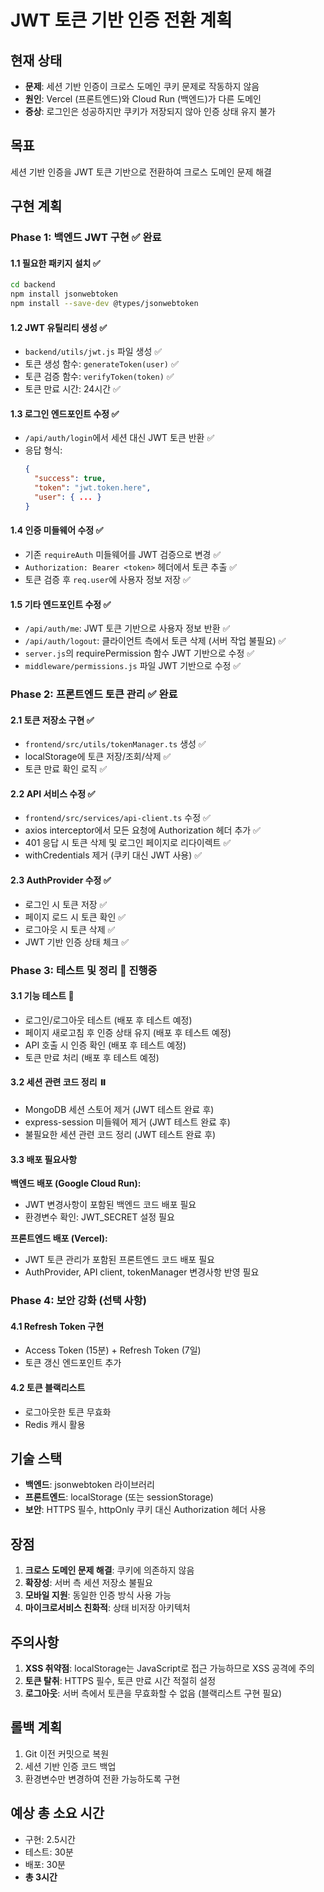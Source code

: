 # JWT 토큰 기반 인증 전환 계획

## 현재 상태
- **문제**: 세션 기반 인증이 크로스 도메인 쿠키 문제로 작동하지 않음
- **원인**: Vercel (프론트엔드)와 Cloud Run (백엔드)가 다른 도메인
- **증상**: 로그인은 성공하지만 쿠키가 저장되지 않아 인증 상태 유지 불가

## 목표
세션 기반 인증을 JWT 토큰 기반으로 전환하여 크로스 도메인 문제 해결

## 구현 계획

### Phase 1: 백엔드 JWT 구현 ✅ 완료

#### 1.1 필요한 패키지 설치 ✅
```bash
cd backend
npm install jsonwebtoken
npm install --save-dev @types/jsonwebtoken
```

#### 1.2 JWT 유틸리티 생성 ✅
- `backend/utils/jwt.js` 파일 생성 ✅
- 토큰 생성 함수: `generateToken(user)` ✅
- 토큰 검증 함수: `verifyToken(token)` ✅
- 토큰 만료 시간: 24시간 ✅

#### 1.3 로그인 엔드포인트 수정 ✅
- `/api/auth/login`에서 세션 대신 JWT 토큰 반환 ✅
- 응답 형식:
  ```json
  {
    "success": true,
    "token": "jwt.token.here",
    "user": { ... }
  }
  ```

#### 1.4 인증 미들웨어 수정 ✅
- 기존 `requireAuth` 미들웨어를 JWT 검증으로 변경 ✅
- `Authorization: Bearer <token>` 헤더에서 토큰 추출 ✅
- 토큰 검증 후 `req.user`에 사용자 정보 저장 ✅

#### 1.5 기타 엔드포인트 수정 ✅
- `/api/auth/me`: JWT 토큰 기반으로 사용자 정보 반환 ✅
- `/api/auth/logout`: 클라이언트 측에서 토큰 삭제 (서버 작업 불필요) ✅
- `server.js`의 requirePermission 함수 JWT 기반으로 수정 ✅
- `middleware/permissions.js` 파일 JWT 기반으로 수정 ✅

### Phase 2: 프론트엔드 토큰 관리 ✅ 완료

#### 2.1 토큰 저장소 구현 ✅
- `frontend/src/utils/tokenManager.ts` 생성 ✅
- localStorage에 토큰 저장/조회/삭제 ✅
- 토큰 만료 확인 로직 ✅

#### 2.2 API 서비스 수정 ✅
- `frontend/src/services/api-client.ts` 수정 ✅
- axios interceptor에서 모든 요청에 Authorization 헤더 추가 ✅
- 401 응답 시 토큰 삭제 및 로그인 페이지로 리다이렉트 ✅
- withCredentials 제거 (쿠키 대신 JWT 사용) ✅

#### 2.3 AuthProvider 수정 ✅
- 로그인 시 토큰 저장 ✅
- 페이지 로드 시 토큰 확인 ✅
- 로그아웃 시 토큰 삭제 ✅
- JWT 기반 인증 상태 체크 ✅

### Phase 3: 테스트 및 정리 🔄 진행중

#### 3.1 기능 테스트 🔄
- 로그인/로그아웃 테스트 (배포 후 테스트 예정)
- 페이지 새로고침 후 인증 상태 유지 (배포 후 테스트 예정)
- API 호출 시 인증 확인 (배포 후 테스트 예정)
- 토큰 만료 처리 (배포 후 테스트 예정)

#### 3.2 세션 관련 코드 정리 ⏸️
- MongoDB 세션 스토어 제거 (JWT 테스트 완료 후)
- express-session 미들웨어 제거 (JWT 테스트 완료 후)
- 불필요한 세션 관련 코드 정리 (JWT 테스트 완료 후)

#### 3.3 배포 필요사항
**백엔드 배포 (Google Cloud Run):**
- JWT 변경사항이 포함된 백엔드 코드 배포 필요
- 환경변수 확인: JWT_SECRET 설정 필요

**프론트엔드 배포 (Vercel):**
- JWT 토큰 관리가 포함된 프론트엔드 코드 배포 필요
- AuthProvider, API client, tokenManager 변경사항 반영 필요

### Phase 4: 보안 강화 (선택 사항)

#### 4.1 Refresh Token 구현
- Access Token (15분) + Refresh Token (7일)
- 토큰 갱신 엔드포인트 추가

#### 4.2 토큰 블랙리스트
- 로그아웃한 토큰 무효화
- Redis 캐시 활용

## 기술 스택
- **백엔드**: jsonwebtoken 라이브러리
- **프론트엔드**: localStorage (또는 sessionStorage)
- **보안**: HTTPS 필수, httpOnly 쿠키 대신 Authorization 헤더 사용

## 장점
1. **크로스 도메인 문제 해결**: 쿠키에 의존하지 않음
2. **확장성**: 서버 측 세션 저장소 불필요
3. **모바일 지원**: 동일한 인증 방식 사용 가능
4. **마이크로서비스 친화적**: 상태 비저장 아키텍처

## 주의사항
1. **XSS 취약점**: localStorage는 JavaScript로 접근 가능하므로 XSS 공격에 주의
2. **토큰 탈취**: HTTPS 필수, 토큰 만료 시간 적절히 설정
3. **로그아웃**: 서버 측에서 토큰을 무효화할 수 없음 (블랙리스트 구현 필요)

## 롤백 계획
1. Git 이전 커밋으로 복원
2. 세션 기반 인증 코드 백업
3. 환경변수만 변경하여 전환 가능하도록 구현

## 예상 총 소요 시간
- 구현: 2.5시간
- 테스트: 30분
- 배포: 30분
- **총 3시간**